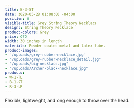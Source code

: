 ```yaml
---
title: E-3-ST
date: 2020-05-28 01:08:00 -04:00
position: 8
visible-title: Grey String Theory Necklace
designs: String Theory Necklace
product-colors: Grey
price: 675
width: 30 inches in length
materials: Powder coated metal and latex tube.
product-images:
- "/uploads/grey-rubber-necklace.jpg"
- "/uploads/grey-rubber-necklace_detail.jpg"
- "/uploads/big-necklace.jpg"
- "/uploads/Archer-black-necklace.jpg"
products:
- W-1-TL
- B-1-ST
- R-3-LP
---
```


Flexible, lightweight, and long enough to throw over the head.